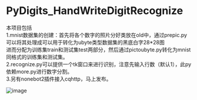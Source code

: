 # PyDigits_HandWriteDigitRecognize

本项目包括  
1.mnist数据集的创建：首先将各个数字的照片分好类放在old中，通过prepic.py可以将其处理成可以用于转化为ubyte类型数据集的黑底白字28*28图  
进而分配为训练集train和测试集test两部分，然后通过pictoubyte.py转化为mnist同格式的训练集和测试集。  
2.recognize.py可以提供一个tk窗口来进行识别，注意先输入行数（默认1），此py依赖more.py进行数字分割。   
3.另有nonebot2插件接入cqhttp，马上发布。  

![image](https://github.com/MaiEmily/map/blob/master/public/image/20190528145810708.png)  
